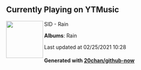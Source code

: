 ## Currently Playing on YTMusic

[<img align="left" width="100" src="https://lh3.googleusercontent.com/3vfqXqoAZujk6LgSiDvXnojbLhE5o1hJFaeiqeHQii9eZEpoZ6Kz5Fk57voGRqQFjOvTNGWcjYSOt7c">](https://music.youtube.com/watch?v=RECZ6u0vmWg)

SID - Rain

**Albums**: Rain

Last updated at 02/25/2021 10:28

#### Generated with [20chan/github-now](https://github.com/20chan/github-now)


<!--
**20chan/20chan** is a ✨ _special_ ✨ repository because its `README.md` (this file) appears on your GitHub profile.

Here are some ideas to get you started:

- 🔭 I’m currently working on ...
- 🌱 I’m currently learning ...
- 👯 I’m looking to collaborate on ...
- 🤔 I’m looking for help with ...
- 💬 Ask me about ...
- 📫 How to reach me: ...
- 😄 Pronouns: ...
- ⚡ Fun fact: ...
-->
